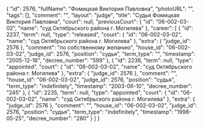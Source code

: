{
    "id": 2576,
    "fullName": "Фомицкая Виктория Павловна",
    "photoURL": "",
    "tags": [],
    "comment": "",
    "layout": "judge",
    "title": "Судья Фомицкая Виктория Павловна",
    "court": null,
    "previousCourt": {
        "id": "06-002-03-02",
        "name": "суд Октябрьского района г. Могилева"
    },
    "career": [
        {
            "id": 2237,
            "term": null,
            "type": "released",
            "court": {
                "id": "06-002-03-02",
                "name": "суд Октябрьского района г. Могилева"
            },
            "extra": {
                "judge_id": 2576
            },
            "comment": "по собственному желанию",
            "house_id": "06-002-03-02",
            "judge_id": 2576,
            "position": "судья",
            "term_type": "",
            "timestamp": "2005-12-16",
            "decree_number": "599"
        },
        {
            "id": 2236,
            "term": null,
            "type": "appointed",
            "court": {
                "id": "06-002-03-02",
                "name": "суд Октябрьского района г. Могилева"
            },
            "extra": {
                "judge_id": 2576
            },
            "comment": "",
            "house_id": "06-002-03-02",
            "judge_id": 2576,
            "position": "судья",
            "term_type": "indefinitely",
            "timestamp": "2003-06-10",
            "decree_number": "245"
        },
        {
            "id": 2235,
            "term": null,
            "type": "appointed",
            "court": {
                "id": "06-002-03-02",
                "name": "суд Октябрьского района г. Могилева"
            },
            "extra": {
                "judge_id": 2576
            },
            "comment": "",
            "house_id": "06-002-03-02",
            "judge_id": 2576,
            "position": "судья",
            "term_type": "indefinitely",
            "timestamp": "1998-05-25",
            "decree_number": "280"
        }
    ]
}